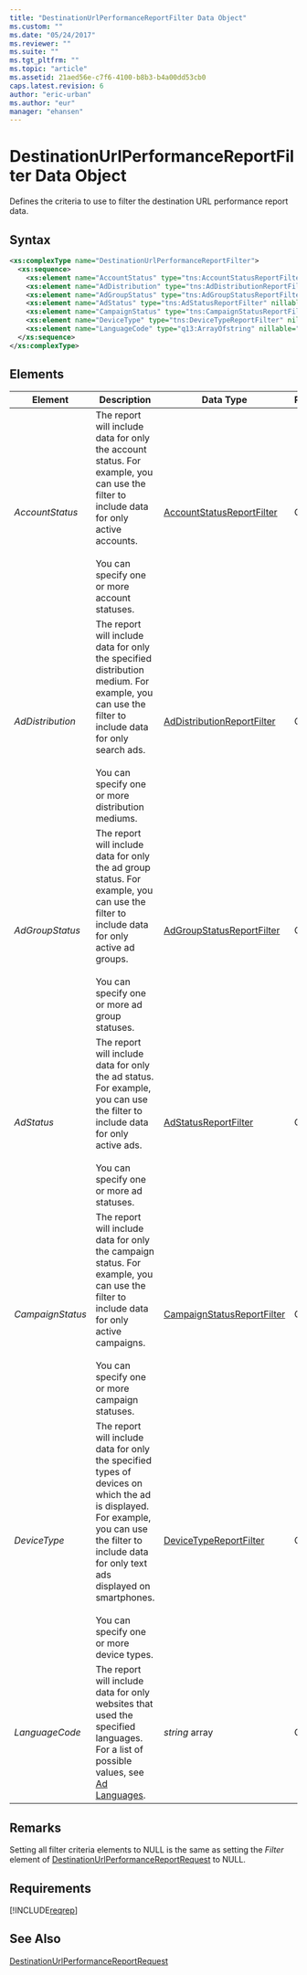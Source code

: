 ```yaml
---
title: "DestinationUrlPerformanceReportFilter Data Object"
ms.custom: ""
ms.date: "05/24/2017"
ms.reviewer: ""
ms.suite: ""
ms.tgt_pltfrm: ""
ms.topic: "article"
ms.assetid: 21aed56e-c7f6-4100-b8b3-b4a00dd53cb0
caps.latest.revision: 6
author: "eric-urban"
ms.author: "eur"
manager: "ehansen"
---
```

# DestinationUrlPerformanceReportFilter Data Object
Defines the criteria to use to filter the destination URL performance report data.

## Syntax

```xml
<xs:complexType name="DestinationUrlPerformanceReportFilter">
  <xs:sequence>
    <xs:element name="AccountStatus" type="tns:AccountStatusReportFilter" nillable="true" minOccurs="0"/>
    <xs:element name="AdDistribution" type="tns:AdDistributionReportFilter" nillable="true" minOccurs="0"/>
    <xs:element name="AdGroupStatus" type="tns:AdGroupStatusReportFilter" nillable="true" minOccurs="0"/>
    <xs:element name="AdStatus" type="tns:AdStatusReportFilter" nillable="true" minOccurs="0"/>
    <xs:element name="CampaignStatus" type="tns:CampaignStatusReportFilter" nillable="true" minOccurs="0"/>
    <xs:element name="DeviceType" type="tns:DeviceTypeReportFilter" nillable="true" minOccurs="0"/>
    <xs:element name="LanguageCode" type="q13:ArrayOfstring" nillable="true" minOccurs="0" xmlns:q13="http://schemas.microsoft.com/2003/10/Serialization/Arrays"/>
  </xs:sequence>
</xs:complexType>
```

## <a name="Elements"></a>Elements

|Element|Description|Data Type|Required/Optional|
|-----------|---------------|-------------|---------------------|
|*AccountStatus*|The report will include data for only the account status. For example, you can use the filter to include data for only active accounts.<br /><br />You can specify one or more account statuses.|[AccountStatusReportFilter](../reporting-api/accountstatusreportfilter-value-set.md)|Optional|
|*AdDistribution*|The report will include data for only the specified distribution medium. For example, you can use the filter to include data for only search ads.<br /><br />You can specify one or more distribution mediums.|[AdDistributionReportFilter](../reporting-api/addistributionreportfilter-value-set.md)|Optional|
|*AdGroupStatus*|The report will include data for only the ad group status. For example, you can use the filter to include data for only active ad groups.<br /><br />You can specify one or more ad group statuses.|[AdGroupStatusReportFilter](../reporting-api/adgroupstatusreportfilter-value-set.md)|Optional|
|*AdStatus*|The report will include data for only the ad status. For example, you can use the filter to include data for only active ads.<br /><br />You can specify one or more ad statuses.|[AdStatusReportFilter](../reporting-api/adstatusreportfilter-value-set.md)|Optional|
|*CampaignStatus*|The report will include data for only the campaign status. For example, you can use the filter to include data for only active campaigns.<br /><br />You can specify one or more campaign statuses.|[CampaignStatusReportFilter](../reporting-api/campaignstatusreportfilter-value-set.md)|Optional|
|*DeviceType*|The report will include data for only the specified types of devices on which the ad is displayed. For example, you can use the filter to include data for only text ads displayed on smartphones.<br /><br />You can specify one or more device types.|[DeviceTypeReportFilter](../reporting-api/devicetypereportfilter-value-set.md)|Optional|
|*LanguageCode*|The report will include data for only websites that used the specified languages. For a list of possible values, see [Ad Languages](http://msdn.microsoft.com/library/ac68ee2d-1cbc-4ea7-b648-68c21f8ffa3a).|*string* array|Optional|

## Remarks
Setting all filter criteria elements to NULL is the same as setting the *Filter* element of [DestinationUrlPerformanceReportRequest](../reporting-api/destinationurlperformancereportrequest-data-object.md) to NULL.

## Requirements
[!INCLUDE[reqrep](../reporting-api/includes/reqrep.md)]
## See Also
[DestinationUrlPerformanceReportRequest](../reporting-api/destinationurlperformancereportrequest-data-object.md)

